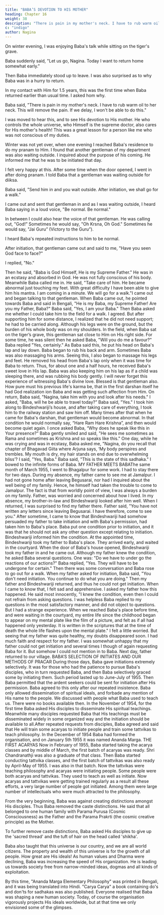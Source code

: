 ```yaml
---
title: "BABA’S DEVOTION TO HIS MOTHER"
heading: Chapter 16
weight: 38
description: "There is pain in my mother's neck. I have to rub warm oil to her neck"
c: "indigo"
author: Nagina
---
```





On winter evening, I was enjoying Baba's talk while sitting on the tiger's grave.

Baba suddenly said, "Let us go, Nagina. Today I want to return home somewhat early."

Then Baba immediately stood up to leave. I was also surprised as to why Baba was in a hurry to return.

In my contact with Him for 1.5 years, this was the first time when Baba returned earlier than usual time. I asked hom why.

<!-- could not suppress my curiosity and asked what emergency disturbed His daily routine and compelled Him to return early. -->

Baba said, "There is pain in my mother's neck. I have to rub warm oil to her neck. This will remove the pain. If we delay, I won't be able to do this." 

I was moved to hear this, and to see His devotion to His mother. He who controls the whole universe, who Himself is the supreme doctor, also cares for His mother's health! This was a great lesson for a person like me who was not conscious of
my duties.

Winter was not yet over, when one evening I reached Baba's residence to do my pranam to Him. I found that another gentleman of my department was also waiting outside. I inquired about the purpose of his coming. He informed me that he was to be
initiated that day. 

I felt very happy at this. After some time when the door opened, I went in after doing pranam. I told Baba that a gentleman was waiting outside for diiksa.

Baba said, "Send him in and you wait outside. After initiation, we shall go for a walk."

I came out and sent that gentleman in and as I was waiting outside, I heard Baba saying in a loud voice, "Be normal. Be normal."

In between I could also hear the voice of that gentleman. He was calling out, "God!” Sometimes he would say, "Oh Krsna, Oh God." Sometimes he would say, "Jai Guru” (Victory to the Guru”).

I heard Baba's repeated instructions to him to be normal.

After initiation, that gentleman came out and said to me, "Have you seen God face to face?"

I replied, "No."

Then he said, "Baba is God Himself, He is my Supreme Father." He was in an
ecstasy and absorbed in God. He was not fully conscious of his body.
Meanwhile Baba called me in. He said, "Take care of him. He became
abnormal just touching my feet. With great difficulty I have been able to give him his
mantra. I am coming in a minute. We will go for a walk."I came out and began talking to that gentleman. When Baba came out, he
pointed towards Baba and said in Bengali, "He is my Baba, my Supreme Father! Are
you my Father, Baba?"
Baba said, "Yes, I am your Baba."
Then Baba asked me whether I could take him to the field for a walk. I agreed.
But after supporting him for some distance, I realized that he did not need support; he
had to be carried along. Although his legs were on the ground, but the burden of his
whole body was on my shoulders.
In the field, when Baba sat on the tiger’s grave, this gentleman sat close to Him
on His right side. For some time, he was silent then he asked Baba, "Will you do me a
favour?"
Baba replied "Yes, certainly."
As Baba said this, he put his head on Baba's lap and lay down. Baba began to
rub his back and arm. Sometimes Baba was also massaging his arms. Seeing this, I
also began to massage his legs and feet. He removed his head from Baba's lap only
when it was time for Baba to return. Thus, for about one and a half hours, he received
Baba's sweet love in His lap. Baba was also keeping him on his lap as if a child was
sleeping there, and was rubbing his body gently. I will never forget this experience of
witnessing Baba's divine love. Blessed is that gentleman also. How pure must his
previous life's karma be, that in the first darshan itself he had God realization ion Baba
and was getting such affection from Him.
On return, Baba said, "Nagina, take him with you and look after his needs."
I asked, "Baba, will he be able to travel today?”
Baba said, "Yes."
I took him along to Bindeshwariji’s house, and after taking care of everything, I
took him to the railway station and saw him off.
Many times after that when he came for Baba's darshan, that gentleman would
become abnormal. In that condition he would normally say, “Hare Ram Hare Krishna”,
and then would become quiet again.
I once asked Baba, “Why does he speak like this in Your presence?”
Baba gently smiled and said, "He sees me sometimes as Rama and sometimes
as Krishna and so speaks like this."
One day, while he was crying and was in ecstasy, Baba asked me, "Nagina, do
you recall that chapter of Bhagavad Giita where Arjuna says, ‘My body perspires and
trembles. My mouth is dry, my hair stands on end due to overwhelming bliss’?
I said, "Yes, Baba."
Baba said, "This is the state of this sadhaka." I bowed to the infinite forms of
Baba.
MY FATHER MEETS BABAThe same month of March 1955, I went to Bhagalpur for some work. I had to
stay there for two days. During my absence, my father came to see me at Jamalpur. I
had not gone home after leaving Begusarai, nor had I inquired about the well being of
my family. Hence, he himself had taken the trouble to come to Jamalpur. The fact is
that from worldly point of view, I was always a burden on my family. Father, was
worried and concerned about how I lived. In my absence, my brother-in-law and
Bindeshwariji looked after him well. When I returned, I was surprised to find my father
there.
Father said, "You have not written any letters since leaving Begusarai. I have
therefore, come to see you." After sometime, I came to know that Bindeshwariji had
somehow persuaded my father to take initiation and with Baba's permission, had taken
him to Baba's place. Baba put one condition prior to initiation, and it was that he should
not ask any other question except relating to initiation. Bindeshwariji informed him the
condition.
At the appointed time, Bindeshwariji took my father to Baba's place. They
arrived early, and waited in the courtyard. When the door of Baba's house opened,
Bindeshwariji took my father in and he came out. Although my father knew the
condition, he asked Baba several questions. One was: "Do we have to under go the
reactions of our actions?" Baba replied, "Yes. They will have to be undergone for
certain." Then there was some conversation and Baba rose to go out for a walk. When
my father asked for initiation, Baba said, "You don't need initiation. You continue to do
what you are doing." Then my father and Bindeshwariji returned, and thus he could not
get initiation.
When I came to know that, I felt sad and apprehensive. I asked my father how
this happened. He said most innocently, "I knew the condition, even then I could not
refrain from asking questions. I was helpless Baba replied to my questions in the most
satisfactory manner, and did not object to questions. But I had a strange experience.
When we reached Baba's place before time, and were waiting in the courtyard, my
entire life since the childhood began to appear on my mental plate like the film of a
picture, and felt as if all had happened only yesterday. It is written in the scriptures that
at the time of death the whole life flashes upon the mental plate."
I felt a little worried. But seeing that my father was quite healthy, my doubts
disappeared soon. I had much faith and respect for my father. I was somewhat
unhappy that my father could not get initiation and several times I though of again
requesting Baba for it. But somehow I could not mention in to Baba. Next day, father
returned to our village.
BABA’S SELECTION OF INITIATES AND OUR METHODS OF PRACAR
During those days, Baba gave initiations extremely selectively. It was for those
who had the patience to pursue Baba's disciples, who in turn requested Baba, and then
Baba selectively graced some by initiating them. Such period lasted up to June-July of
1955. Then Baba permitted that the ardent seekers could be sent for initiation after His
permission. Baba agreed to this only after our repeated insistence. Baba only allowed
dissemination of spiritual ideals, and forbade any mention of His name to the people.
We discussed with people what Baba used to teach us. There were no books
available then. In the November of 1954, for the first time Baba asked His disciples to
disseminate His spiritual teachings.
Meanwhile many disciples requested Baba that His teachings must be
disseminated widely in some organized way and the initiation should be available to all.After repeated requests from disciples, Baba agreed and said that He will train some
acaryas to initiate people and train some tattvikas to teach philosophy.
In the December of 1954 Baba had formed the organisation, and on January
5th 1955 it was named Ananda Marga.
THE FIRST ACARYAS
Now in February of 1955, Baba started taking the acarya classes and by middle
of March, the first batch of acaryas was ready. Shri Chandranathji was also a graduate
of that class. Then Baba started conducting tattvika classes, and the first batch of
tattvikas was also ready by April-May of 1955. I was also in that batch. Now the
tattvikas were teaching philosophy and acaryas were initiating people. Some people
were both acaryas and tattvikas. They used to teach as well as initiate. Now acaryas
and tattvikas were getting trained regularly as a result all these efforts, a very large
number of people got initiated. Among them were large number of intellectuals who
were much attracted to the philosophy.

From the very beginning, Baba was against creating distinctions amongst His
disciples. Thus Baba removed the caste distinctions. He said that all belonged to one
human family with Parama Purusa (Cosmic Consciousness) as the Father and the
Parama Prakrti (the cosmic creative principle) as the Mother.

To further remove caste distinctions, Baba asked His disciples to give up the 'sacred thread' and the tuft of hair
on the head called 'shikha'. 

Baba also taught that this universe is our country, and we are all world citizens. The property and wealth of this universe is for the growth of all people. How great are His ideals! As human values and Dharma were declining, Baba
was increasing the speed of His organization. He is leading us towards society free
from narrow-minded ideas, dogmas and all kinds of exploitation.

By this time, "Ananda Marga Elementary Philosophy" was printed in Bengali, and it was being translated into Hindi. "Carya Carya" a book containing do's and don'ts for sadhakas was also published. Everyone realised that Baba was shaping a new
human society. Today, of course the organisation vigorously projects His ideals
worldwide, but at that time we only envisioned some of the glimpses.

